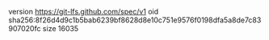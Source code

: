 version https://git-lfs.github.com/spec/v1
oid sha256:8f26d4d9c1b5bab6239bf8628d8e10c751e9576f0198dfa5a8de7c83907020fc
size 16035
